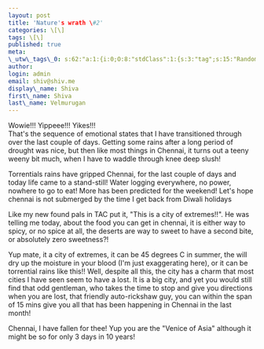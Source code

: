 ```yaml
---
layout: post
title: 'Nature's wrath \#2'
categories: \[\]
tags: \[\]
published: true
meta:
\_utw\_tags\_0: s:62:"a:1:{i:0;O:8:"stdClass":1:{s:3:"tag";s:15:"Random-Thoughts";}}";
author:
login: admin
email: shiv@shiv.me
display\_name: Shiva
first\_name: Shiva
last\_name: Velmurugan
---
```


Wowie!!! Yippeee!!! Yikes!!!  
That's the sequence of emotional states that I have transitioned through over the last couple of days. Getting some rains after a long period of drought was nice, but then like most things in Chennai, it turns out a teeny weeny bit much, when I have to waddle through knee deep slush!

Torrentials rains have gripped Chennai, for the last couple of days and today life came to a stand-still! Water logging everywhere, no power, nowhere to go to eat! More has been predicted for the weekend! Let's hope chennai is not submerged by the time I get back from Diwali holidays

Like my new found pals in TAC put it, "This is a city of extremes!!". He was telling me today, about the food you can get in chennai, it is either way to spicy, or no spice at all, the deserts are way to sweet to have a second bite, or absolutely zero sweetness?!

Yup mate, it a city of extremes, it can be 45 degrees C in summer, the will dry up the moisture in your blood (I'm just exaggerating here), or it can be torrential rains like this!! Well, despite all this, the city has a charm that most cities I have seen seem to have a lost. It is a big city, and yet you would still find that odd gentleman, who takes the time to stop and give you directions when you are lost, that friendly auto-rickshaw guy, you can within the span of 15 mins give you all that has been happening in Chennai in the last month!

Chennai, I have fallen for thee! Yup you are the "Venice of Asia" although it might be so for only 3 days in 10 years!